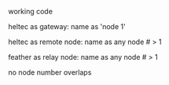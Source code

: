 working code

heltec as gateway: name as 'node 1'

heltec as remote node: name as any node # > 1

feather as relay node: name as any node # > 1

no node number overlaps
